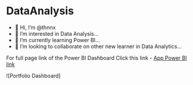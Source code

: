 # DataAnalysis

- 👋 Hi, I’m @thnnx
- 👀 I’m interested in Data Analysis...
- 🌱 I’m currently learning Power BI...
- 💞️ I’m looking to collaborate on other new learner in Data Analytics...

<!---
thnnx/thnnx is a ✨ special ✨ repository because its `README.md` (this file) appears on your GitHub profile.
You can click the Preview link to take a look at your changes.
--->

For full page link of the Power BI Dashboard 
Click this link - [App Power BI link](https://app.powerbi.com/reportEmbed?reportId=c3f2a263-6147-4f6a-9ece-47beff1f4d48&autoAuth=true&ctid=a4e78b81-874a-4832-88f0-12bd163108f4)

![Portfolio Dashboard]
